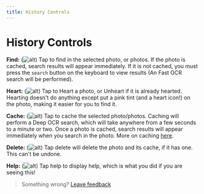 ```yaml
---
title: History Controls
--- 
```

# History Controls
**Find:**  (![alt](https://raw.githubusercontent.com/zjohnzheng/FindHelp/master/images/newSearch.png))
Tap to find in the selected photo, or photos. If the photo is cached, search results will appear immediately. If it is not cached, you must press the `search` button on the keyboard to view results (An Fast OCR search will be performed).

**Heart:**  (![alt](https://raw.githubusercontent.com/zjohnzheng/FindHelp/master/images/heart.png))
Tap to Heart a photo, or Unheart if it is already hearted. Hearting doesn't do anything except put a pink tint (and a heart icon!) on the photo, making it easier for you to find it.

**Cache:**  (![alt](https://raw.githubusercontent.com/zjohnzheng/FindHelp/master/images/heart.png))
Tap to cache the selected photo/photos. Caching will perform a Deep OCR search, which will take anywhere from a few seconds to a minute or two. Once a photo is cached, search results will appear immediately when you search in the photo. More on caching [here](/History-WhatIsTheCache.md).

**Delete:**  (![alt](https://raw.githubusercontent.com/zjohnzheng/FindHelp/master/images/delete.png))
Tap delete will delete the photo and its cache, if it has one. This can't be undone.

**Help:**  (![alt](https://raw.githubusercontent.com/zjohnzheng/FindHelp/master/images/question.png))
Tap help to display help, which is what you did if you are seeing this!


> Something wrong? [Leave feedback](https://forms.gle/agdyoB9PFfnv8cU1A/)
